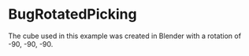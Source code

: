 # BugRotatedPicking

The cube used in this example was created in Blender with a rotation of -90, -90, -90.